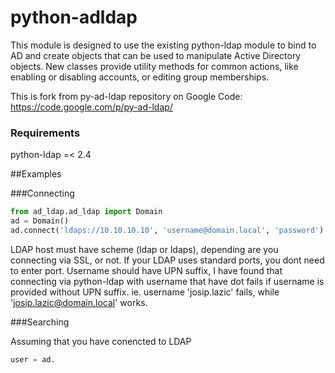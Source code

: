 python-adldap
=============

This module is designed to use the existing python-ldap module to bind to AD and create objects that can be used to manipulate Active Directory objects. New classes provide utility methods for common actions, like enabling or disabling accounts, or editing group memberships.

This is fork from py-ad-ldap repository on Google Code: https://code.google.com/p/py-ad-ldap/

### Requirements
python-ldap =< 2.4

##Examples

###Connecting

```python
from ad_ldap.ad_ldap import Domain
ad = Domain()
ad.connect('ldaps://10.10.10.10', 'username@domain.local', 'password')
```

LDAP host must have scheme (ldap or ldaps), depending are you connecting via SSL, or not. If your LDAP uses standard ports, you dont need to enter port.
Username should have UPN suffix, I have found that connecting via python-ldap with username that have dot fails if username is provided without UPN suffix. ie. username 'josip.lazic' fails, while 'josip.lazic@domain.local' works.

###Searching

Assuming that you have conencted to LDAP

```python
user = ad.

```




```python

```